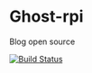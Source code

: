 # Ghost-rpi
Blog open source

[![Build Status](https://jenkins.codexatomos.org/job/Ghost-Blog/job/Ghost_Master_Branch/badge/icon)](https://jenkins.codexatomos.org/job/Ghost-Blog/job/Ghost_Master_Branch)


